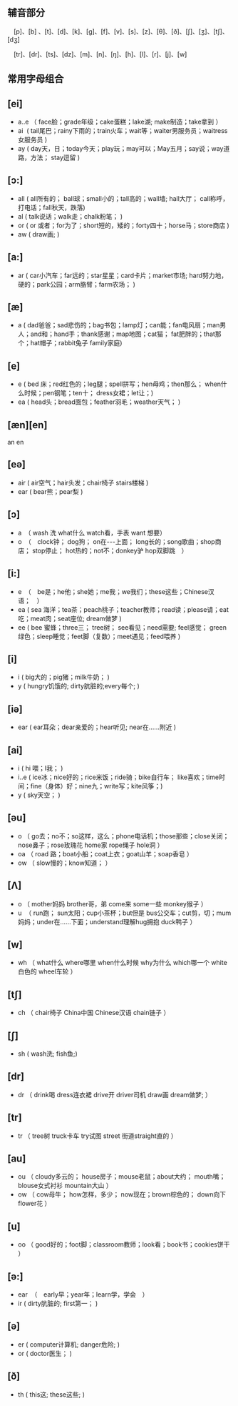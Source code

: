 辅音部分
-----------
　[p]、[b] 、[t]、[d]、[k]、[g]、[f]、[v]、[s]、[z]、[θ]、[ð]、[ʃ]、[ʒ]、[tʃ]、[dʒ]

　[tr]、[dr]、[ts]、[dz]、[m]、[n]、[ŋ]、[h]、[l]、[r]、[j]、[w]
 
 
 常用字母组合
 -----------
 
 [ei]
 -----
 - a..e （ face脸；grade年级；cake蛋糕；lake湖;  make制造；take拿到 ）
 - ai  ( tail尾巴；rainy下雨的；train火车；wait等；waiter男服务员；waitress女服务员 )
 - ay  ( day天，日；today今天；play玩；may可以；May五月；say说；way道路，方法；  stay逗留 )
 
 [ɔ:]
 ------
 - all ( all所有的； ball球；small小的；tall高的；wall墙;  hall大厅； call称呼，打电话；fall秋天，跌落)
 - al ( talk说话；walk走；chalk粉笔； )
 - or ( or 或者；for为了；short短的，矮的；forty四十；horse马；store商店 )
 - aw ( draw画;  )
 
 [a:]
 -----
 - ar  ( car小汽车；far远的；star星星；card卡片；market市场; hard努力地，硬的；park公园；arm胳臂；farm农场； )
 
 
 [æ]
 ----
 - a  ( dad爸爸；sad悲伤的；bag书包；lamp灯；can能；fan电风扇；man男人；and和；hand手；thank感谢；map地图；cat猫； fat肥胖的；that那个；hat帽子；rabbit兔子  family家庭)
 
 
 [e]
 ---
 - e  (  bed 床；red红色的；leg腿；spell拼写；hen母鸡；then那么； when什么时候；pen钢笔；ten十；  dress女裙；let让；)
 - ea  ( head头；bread面包；feather羽毛；weather天气； )
 
 [æn][en]
 ---------
 an 
 en
 
 
 [eə]
 -----
 - air ( air空气；hair头发；chair椅子  stairs楼梯 )
 - ear ( bear熊；pear梨 )
 
 [ɔ]
 ---
 - a　（ wash 洗     what什么        watch看，手表      want 想要）
 - o　（　clock钟；  dog狗；  on在---上面；  long长的；song歌曲；shop商店；  stop停止；  hot热的；not不；donkey驴  hop双脚跳　）
 
 [i:]
 ----
 - e　（　be是；he他；she她；me我；we我们；these这些；Chinese汉语；　）
 - ea (  sea 海洋；tea茶；peach桃子；teacher教师；read读；please请；eat吃；meat肉；seat座位;  dream做梦 )
 - ee ( bee 蜜蜂；three三；  tree树；  see看见；need需要; feel感觉； green绿色；sleep睡觉；feet脚（复数）；meet遇见；feed喂养 )
 
 
 [i]
 ----
 - i  ( big大的；pig猪；milk牛奶； )
 - y  ( hungry饥饿的; dirty肮脏的;every每个; )
 
 [iə]
 -----
 - ear  ( ear耳朵；dear亲爱的；hear听见;  near在……附近 )
 
 
 [ai]
 -----
 - i ( hi 喂；I我； )
 - i..e ( ice冰；nice好的；rice米饭；ride骑；bike自行车； like喜欢；time时间；fine（身体）好；nine九；write写；kite风筝；)
 - y  ( sky天空； )
 
 [əu]
 ----
 - o （ go去；no不；so这样，这么；phone电话机；those那些；close关闭；nose鼻子；rose玫瑰花  home家   rope绳子  hole洞 ）
 - oa （  road 路；boat小船；coat上衣；goat山羊；soap香皂 ）
 - ow （ slow慢的；know知道； ）
 
 [Λ]
 ----
 - o （ mother妈妈   brother哥，弟  come来 some一些  monkey猴子 ）
 - u  （ run跑；  sun太阳；cup小茶杯；but但是  bus公交车；cut剪，切；mum妈妈；under在……下面；understand理解hug拥抱  duck鸭子 ）
 
 [w]
 ----
 - wh （ what什么  where哪里  when什么时候  why为什么  which哪一个 white白色的  wheel车轮 ）
 
 [tʃ]
 -----
 - ch （ chair椅子  China中国  Chinese汉语   chain链子 ）
 
 [ʃ]
 ----
 - sh ( wash洗;  fish鱼;)
 
 [dr]
 -----
 - dr （ drink喝   dress连衣裙   drive开   driver司机  draw画  dream做梦;  ）
 
 [tr]
 ----
 - tr （ tree树  truck卡车  try试图 street 街道straight直的 ）
 

 [au]
 -----
 - ou （ cloudy多云的；  house房子；mouse老鼠；about大约； mouth嘴；  blouse女式衬衫  mountain大山 ）
 - ow （  cow母牛；  how怎样，多少；  now现在；brown棕色的；  down向下   flower花 ）
 
 [u]
 ----
 - oo （ good好的；foot脚；classroom教师；look看；book书；cookies饼干 ）
 
 [ə:]
 -----
 - ear  （　early早；year年；learn学，学会　）
 - ir ( dirty肮脏的; first第一； )
 
 [ə] 
 ----
 - er ( computer计算机; danger危险;  )
 - or ( doctor医生； )
 
 [ð]
 ----
 - th ( this这;  these这些; )
 
 

 
 
 
 
 
 
 
 
